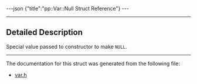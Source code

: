 ---json {"title":"pp::Var::Null Struct Reference"} ---

------------------------------------------------------------------------

<span id="details" class="anchor" style="margin: 0;"></span>

Detailed Description
--------------------

Special value passed to constructor to make `NULL`.

------------------------------------------------------------------------

The documentation for this struct was generated from the following file:

-   <a href="/docs/native-client/pepper_dev/cpp/var_8h/" class="el">var.h</a>
